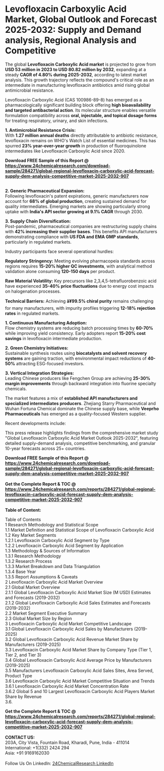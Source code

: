 <h1>Levofloxacin Carboxylic Acid Market, Global Outlook and Forecast 2025-2032: Supply and Demand analysis, Regional Analysis and Competitive</h1><p>The global <strong>Levofloxacin Carboxylic Acid market</strong> is projected to grow from <strong>USD 53 million in 2023 to USD 80.82 million by 2032</strong>, expanding at a steady <strong>CAGR of 4.80% during 2025-2032</strong>, according to latest market analysis. This growth trajectory reflects the compound's critical role as an intermediate in manufacturing levofloxacin antibiotics amid rising global antimicrobial resistance.</p><p>Levofloxacin Carboxylic Acid (CAS 100986-89-8) has emerged as a pharmacologically significant building block offering <strong>high bioavailability and targeted antibacterial action</strong>. Its molecular structure enables versatile formulation compatibility across <strong>oral, injectable, and topical dosage forms</strong> for treating respiratory, urinary, and skin infections.</p><p><strong>1. Antimicrobial Resistance Crisis:</strong><br>
With <strong>1.27 million annual deaths</strong> directly attributable to antibiotic resistance, levofloxacin remains on WHO's Watch List of essential medicines. This has spurred <strong>23% year-over-year growth</strong> in production of fluoroquinolone intermediates like Levofloxacin Carboxylic Acid since 2020.</p><div><b>Download FREE Sample of this Report @ 
            <a href="https://www.24chemicalresearch.com/download-sample/284271/global-regional-levofloxacin-carboxylic-acid-forecast-supply-dem-analysis-competitive-market-2025-2032-907">
            https://www.24chemicalresearch.com/download-sample/284271/global-regional-levofloxacin-carboxylic-acid-forecast-supply-dem-analysis-competitive-market-2025-2032-907</a></b></div><br><p><strong>2. Generic Pharmaceutical Expansion:</strong><br>
Following levofloxacin's patent expirations, generic manufacturers now account for <strong>68% of global production</strong>, creating sustained demand for quality intermediates. Emerging markets are showing particularly strong uptake with <strong>India's API sector growing at 9.1% CAGR</strong> through 2030.</p><p><strong>3. Supply Chain Diversification:</strong><br>
Post-pandemic, pharmaceutical companies are restructuring supply chains with <strong>42% increasing their supplier bases</strong>. This benefits API manufacturers demonstrating compliance with <strong>US FDA and EMA GMP standards</strong>, particularly in regulated markets.</p><p>Industry participants face several operational hurdles:</p><p><strong>Regulatory Stringency:</strong> Meeting evolving pharmacopeia standards across regions requires <strong>15-20% higher QC investments</strong>, with analytical method validation alone consuming <strong>120-150 days</strong> per product.</p><p><strong>Raw Material Volatility:</strong> Key precursors like 2,3,4,5-tetrafluorobenzoic acid have experienced <strong>35-40% price fluctuations</strong> due to energy cost impacts on halogenation processes.</p><p><strong>Technical Barriers:</strong> Achieving <strong>â¥99.5% chiral purity</strong> remains challenging for many manufacturers, with impurity profiles triggering <strong>12-18% rejection rates</strong> in regulated markets.</p><p><strong>1. Continuous Manufacturing Adoption:</strong><br>
Flow chemistry systems are reducing batch processing times by <strong>60-70%</strong> while improving yield consistency. Early adopters report <strong>15-20% cost savings</strong> in levofloxacin intermediate production.</p><p><strong>2. Green Chemistry Initiatives:</strong><br>
Sustainable synthesis routes using <strong>biocatalysts and solvent recovery systems</strong> are gaining traction, with environmental impact reductions of <strong>40-50%</strong> attracting ESG-focused investors.</p><p><strong>3. Vertical Integration Strategies:</strong><br>
Leading Chinese producers like Fengchen Group are achieving <strong>25-30% margin improvements</strong> through backward integration into fluorine specialty chemicals.</p><p>The market features a mix of <strong>established API manufacturers and specialized intermediates producers</strong>. Zhejiang Starry Pharmaceutical and Wuhan Fortuna Chemical dominate the Chinese supply base, while <strong>Veeprho Pharmaceuticals</strong> has emerged as a quality-focused Western supplier.</p><p>Recent developments include:</p><p>This press release highlights findings from the comprehensive market study "Global Levofloxacin Carboxylic Acid Market Outlook 2025-2032", featuring detailed supply-demand analysis, competitive benchmarking, and granular 10-year forecasts across 25+ countries.</p><div><b>Download FREE Sample of this Report @ 
            <a href="https://www.24chemicalresearch.com/download-sample/284271/global-regional-levofloxacin-carboxylic-acid-forecast-supply-dem-analysis-competitive-market-2025-2032-907">
            https://www.24chemicalresearch.com/download-sample/284271/global-regional-levofloxacin-carboxylic-acid-forecast-supply-dem-analysis-competitive-market-2025-2032-907</a></b></div><br><div><b>Get the Complete Report & TOC @ 
            <a href="https://www.24chemicalresearch.com/reports/284271/global-regional-levofloxacin-carboxylic-acid-forecast-supply-dem-analysis-competitive-market-2025-2032-907">
            https://www.24chemicalresearch.com/reports/284271/global-regional-levofloxacin-carboxylic-acid-forecast-supply-dem-analysis-competitive-market-2025-2032-907</a></b></div><br>
            <b>Table of Content:</b><p>Table of Contents<br />
1 Research Methodology and Statistical Scope<br />
1.1 Market Definition and Statistical Scope of Levofloxacin Carboxylic Acid<br />
1.2 Key Market Segments<br />
1.2.1 Levofloxacin Carboxylic Acid Segment by Type<br />
1.2.2 Levofloxacin Carboxylic Acid Segment by Application<br />
1.3 Methodology & Sources of Information<br />
1.3.1 Research Methodology<br />
1.3.2 Research Process<br />
1.3.3 Market Breakdown and Data Triangulation<br />
1.3.4 Base Year<br />
1.3.5 Report Assumptions & Caveats<br />
2 Levofloxacin Carboxylic Acid Market Overview<br />
2.1 Global Market Overview<br />
2.1.1 Global Levofloxacin Carboxylic Acid Market Size (M USD) Estimates and Forecasts (2019-2032)<br />
2.1.2 Global Levofloxacin Carboxylic Acid Sales Estimates and Forecasts (2019-2032)<br />
2.2 Market Segment Executive Summary<br />
2.3 Global Market Size by Region<br />
3 Levofloxacin Carboxylic Acid Market Competitive Landscape<br />
3.1 Global Levofloxacin Carboxylic Acid Sales by Manufacturers (2019-2025)<br />
3.2 Global Levofloxacin Carboxylic Acid Revenue Market Share by Manufacturers (2019-2025)<br />
3.3 Levofloxacin Carboxylic Acid Market Share by Company Type (Tier 1, Tier 2, and Tier 3)<br />
3.4 Global Levofloxacin Carboxylic Acid Average Price by Manufacturers (2019-2025)<br />
3.5 Manufacturers Levofloxacin Carboxylic Acid Sales Sites, Area Served, Product Type<br />
3.6 Levofloxacin Carboxylic Acid Market Competitive Situation and Trends<br />
3.6.1 Levofloxacin Carboxylic Acid Market Concentration Rate<br />
3.6.2 Global 5 and 10 Largest Levofloxacin Carboxylic Acid Players Market Share by Revenue<br />
3.6.</p><div><b>Get the Complete Report & TOC @ 
            <a href="https://www.24chemicalresearch.com/reports/284271/global-regional-levofloxacin-carboxylic-acid-forecast-supply-dem-analysis-competitive-market-2025-2032-907">
            https://www.24chemicalresearch.com/reports/284271/global-regional-levofloxacin-carboxylic-acid-forecast-supply-dem-analysis-competitive-market-2025-2032-907</a></b></div><br><b>CONTACT US:</b><br>
            203A, City Vista, Fountain Road, Kharadi, Pune, India - 411014<br>
            International: +1(332) 2424 294<br>
            Asia: +91 9169162030 <br><br>
            Follow Us On LinkedIn: <a href="https://www.linkedin.com/company/24chemicalresearch/">24ChemicalResearch LinkedIn</a>